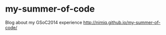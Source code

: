 my-summer-of-code
=================

Blog about my GSoC2014 experience
http://nimiq.github.io/my-summer-of-code/
